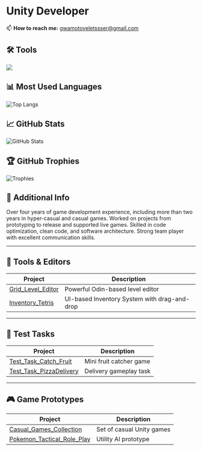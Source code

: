 # Unity Developer

📫 **How to reach me:** [gwamotoveletssser@gmail.com](mailto:gwamotoveletssser@gmail.com)

## 🛠 Tools
<p align="left">
  <img src="https://skillicons.dev/icons?i=unity,arduino,cpp,c,cs,git,ps,unreal" />
</p>

## 📊 Most Used Languages
![Top Langs](https://github-readme-stats.vercel.app/api/top-langs/?username=SinlessDevil&layout=compact&theme=dark)

## 📈 GitHub Stats
![GitHub Stats](https://github-readme-stats.vercel.app/api?username=SinlessDevil&show_icons=true&theme=dark)

## 🏆 GitHub Trophies
![Trophies](https://github-profile-trophy.vercel.app/?username=SinlessDevil&theme=dark&no-frame=true&row=1)

## 📜 Additional Info
Over four years of game development experience, including more than two years in
hyper-casual and casual games. Worked on projects from prototyping to release and
supported live games. Skilled in code optimization, clean code, and software architecture.
Strong team player with excellent communication skills.

---

## 🧩 Tools & Editors
| Project | Description |
|--------|-------------|
| [Grid_Level_Editor](https://github.com/SinlessDevil/Grid_Level_Editor) | Powerful Odin-based level editor |
| [Inventory_Tetris](https://github.com/SinlessDevil/Inventory_Tetris) | UI-based Inventory System with drag-and-drop |

---

## 🧪 Test Tasks
| Project | Description |
|--------|-------------|
| [Test_Task_Catch_Fruit](https://github.com/SinlessDevil/Test_Task_Catch_Fruit) | Mini fruit catcher game |
| [Test_Task_PizzaDelivery](https://github.com/SinlessDevil/Test_task_PizzaDelivery) | Delivery gameplay task |

---

## 🎮 Game Prototypes
| Project | Description |
|--------|-------------|
| [Casual_Games_Collection](https://github.com/SinlessDevil/Casual_Games_Collection) | Set of casual Unity games |
| [Pokemon_Tactical_Role_Play](https://github.com/SinlessDevil/Pokemon_Tactical_Role_Play) | Utility AI prototype |

